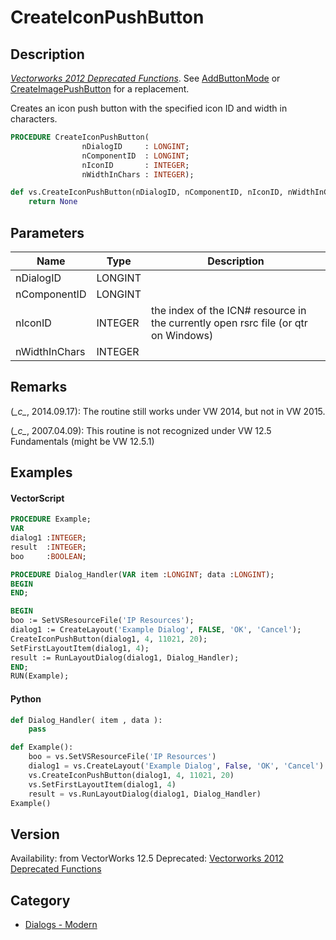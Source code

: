 # CreateIconPushButton

## Description
_[Vectorworks 2012 Deprecated Functions](../../Common/Versions/Vectorworks%202012.md)_. See [AddButtonMode](AddButtonMode.md) or [CreateImagePushButton](CreateImagePushButton.md) for a replacement.

Creates an icon push button with the specified icon ID and width in characters.

```pascal
PROCEDURE CreateIconPushButton(
				nDialogID     : LONGINT;
				nComponentID  : LONGINT;
				nIconID       : INTEGER;
				nWidthInChars : INTEGER);
```

```python
def vs.CreateIconPushButton(nDialogID, nComponentID, nIconID, nWidthInChars):
    return None
```

## Parameters
|Name|Type|Description|
|---|---|---|
|nDialogID|LONGINT|   |
|nComponentID|LONGINT|   |
|nIconID|INTEGER|the index of the ICN# resource in the currently open rsrc file (or qtr on Windows)|
|nWidthInChars|INTEGER|   |

## Remarks
(*\_c\_*, 2014.09.17): 
The routine still works under VW 2014, but not in VW 2015.

(*\_c\_*, 2007.04.09): 
This routine is not recognized under VW 12.5 Fundamentals (might be VW 12.5.1)

## Examples
#### VectorScript ####
```pascal
PROCEDURE Example;
VAR
dialog1 :INTEGER;
result  :INTEGER;
boo     :BOOLEAN;

PROCEDURE Dialog_Handler(VAR item :LONGINT; data :LONGINT);
BEGIN
END;

BEGIN
boo := SetVSResourceFile('IP Resources');
dialog1 := CreateLayout('Example Dialog', FALSE, 'OK', 'Cancel');
CreateIconPushButton(dialog1, 4, 11021, 20);
SetFirstLayoutItem(dialog1, 4);
result := RunLayoutDialog(dialog1, Dialog_Handler);
END;
RUN(Example);
```
#### Python ####
```python
def Dialog_Handler( item , data ):
	pass

def Example():
	boo = vs.SetVSResourceFile('IP Resources')
	dialog1 = vs.CreateLayout('Example Dialog', False, 'OK', 'Cancel')
	vs.CreateIconPushButton(dialog1, 4, 11021, 20)
	vs.SetFirstLayoutItem(dialog1, 4)
	result = vs.RunLayoutDialog(dialog1, Dialog_Handler)
Example()
```

## Version
Availability: from VectorWorks 12.5
Deprecated: [Vectorworks 2012 Deprecated Functions](../../Common/Versions/Vectorworks%202012.md)

## Category
* [Dialogs - Modern](../Categories/Dialogs%20-%20Modern.md)
